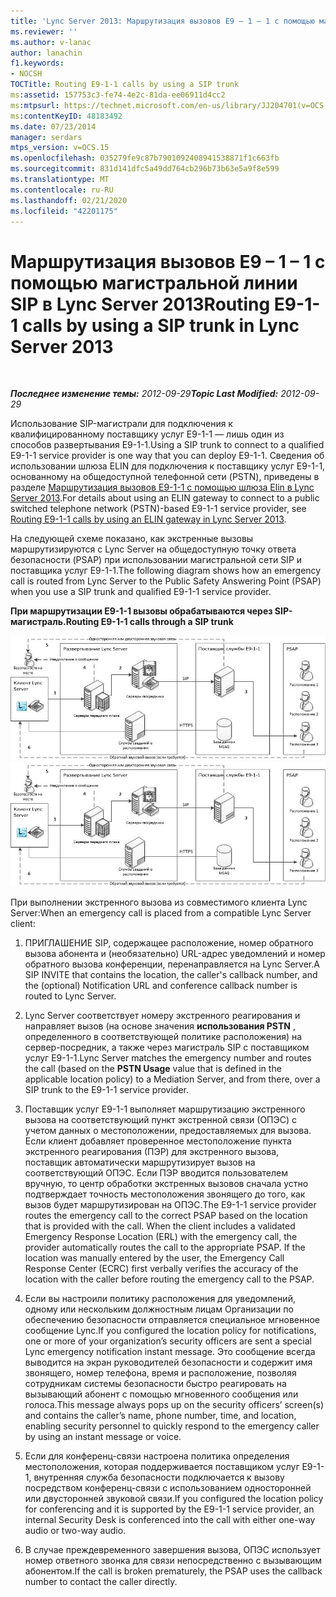 ```yaml
---
title: 'Lync Server 2013: Маршрутизация вызовов E9 – 1 – 1 с помощью магистральной линии SIP'
ms.reviewer: ''
ms.author: v-lanac
author: lanachin
f1.keywords:
- NOCSH
TOCTitle: Routing E9-1-1 calls by using a SIP trunk
ms:assetid: 157753c3-fe74-4e2c-81da-ee06911d4cc2
ms:mtpsurl: https://technet.microsoft.com/en-us/library/JJ204701(v=OCS.15)
ms:contentKeyID: 48183492
ms.date: 07/23/2014
manager: serdars
mtps_version: v=OCS.15
ms.openlocfilehash: 035279fe9c87b7901092408941538871f1c663fb
ms.sourcegitcommit: 831d141dfc5a49dd764cb296b73b63e5a9f8e599
ms.translationtype: MT
ms.contentlocale: ru-RU
ms.lasthandoff: 02/21/2020
ms.locfileid: "42201175"
---
```

<div data-xmlns="http://www.w3.org/1999/xhtml">

<div class="topic" data-xmlns="http://www.w3.org/1999/xhtml" data-msxsl="urn:schemas-microsoft-com:xslt" data-cs="https://msdn.microsoft.com/">

<div data-asp="https://msdn2.microsoft.com/asp">

# <a name="routing-e9-1-1-calls-by-using-a-sip-trunk-in-lync-server-2013"></a><span data-ttu-id="1271e-102">Маршрутизация вызовов E9 – 1 – 1 с помощью магистральной линии SIP в Lync Server 2013</span><span class="sxs-lookup"><span data-stu-id="1271e-102">Routing E9-1-1 calls by using a SIP trunk in Lync Server 2013</span></span>

</div>

<div id="mainSection">

<div id="mainBody">

<span> </span>

<span data-ttu-id="1271e-103">_**Последнее изменение темы:** 2012-09-29_</span><span class="sxs-lookup"><span data-stu-id="1271e-103">_**Topic Last Modified:** 2012-09-29_</span></span>

<span data-ttu-id="1271e-104">Использование SIP-магистрали для подключения к квалифицированному поставщику услуг E9-1-1 — лишь один из способов развертывания E9-1-1.</span><span class="sxs-lookup"><span data-stu-id="1271e-104">Using a SIP trunk to connect to a qualified E9-1-1 service provider is one way that you can deploy E9-1-1.</span></span> <span data-ttu-id="1271e-105">Сведения об использовании шлюза ELIN для подключения к поставщику услуг E9-1-1, основанному на общедоступной телефонной сети (PSTN), приведены в разделе [Маршрутизация вызовов E9-1-1 с помощью шлюза Elin в Lync Server 2013](lync-server-2013-routing-e9-1-1-calls-by-using-an-elin-gateway.md).</span><span class="sxs-lookup"><span data-stu-id="1271e-105">For details about using an ELIN gateway to connect to a public switched telephone network (PSTN)-based E9-1-1 service provider, see [Routing E9-1-1 calls by using an ELIN gateway in Lync Server 2013](lync-server-2013-routing-e9-1-1-calls-by-using-an-elin-gateway.md).</span></span>

<span data-ttu-id="1271e-106">На следующей схеме показано, как экстренные вызовы маршрутизируются с Lync Server на общедоступную точку ответа безопасности (PSAP) при использовании магистральной сети SIP и поставщика услуг E9-1-1.</span><span class="sxs-lookup"><span data-stu-id="1271e-106">The following diagram shows how an emergency call is routed from Lync Server to the Public Safety Answering Point (PSAP) when you use a SIP trunk and qualified E9-1-1 service provider.</span></span>

<span data-ttu-id="1271e-107">**При маршрутизации E9-1-1 вызовы обрабатываются через SIP-магистраль.**</span><span class="sxs-lookup"><span data-stu-id="1271e-107">**Routing E9-1-1 calls through a SIP trunk**</span></span>

<span data-ttu-id="1271e-108">![Маршрутизация экстренных вызовов из Lync Server в PSAP](images/JJ204701.0637a9d4-2ca7-438a-8ed0-19090a4b992d(OCS.15).jpg "Маршрутизация экстренных вызовов из Lync Server в PSAP")</span><span class="sxs-lookup"><span data-stu-id="1271e-108">![Emergency Call Routing from Lync Server to PSAP](images/JJ204701.0637a9d4-2ca7-438a-8ed0-19090a4b992d(OCS.15).jpg "Emergency Call Routing from Lync Server to PSAP")</span></span>

<span data-ttu-id="1271e-109">При выполнении экстренного вызова из совместимого клиента Lync Server:</span><span class="sxs-lookup"><span data-stu-id="1271e-109">When an emergency call is placed from a compatible Lync Server client:</span></span>

1.  <span data-ttu-id="1271e-110">ПРИГЛАШЕНИЕ SIP, содержащее расположение, номер обратного вызова абонента и (необязательно) URL-адрес уведомлений и номер обратного вызова конференции, перенаправляется на Lync Server.</span><span class="sxs-lookup"><span data-stu-id="1271e-110">A SIP INVITE that contains the location, the caller's callback number, and the (optional) Notification URL and conference callback number is routed to Lync Server.</span></span>

2.  <span data-ttu-id="1271e-111">Lync Server соответствует номеру экстренного реагирования и направляет вызов (на основе значения **использования PSTN** , определенного в соответствующей политике расположения) на сервер-посредник, а также через магистраль SIP с поставщиком услуг E9-1-1.</span><span class="sxs-lookup"><span data-stu-id="1271e-111">Lync Server matches the emergency number and routes the call (based on the **PSTN Usage** value that is defined in the applicable location policy) to a Mediation Server, and from there, over a SIP trunk to the E9-1-1 service provider.</span></span>

3.  <span data-ttu-id="1271e-p102">Поставщик услуг E9-1-1 выполняет маршрутизацию экстренного вызова на соответствующий пункт экстренной связи (ОПЭС) с учетом данных о местоположении, предоставляемых для вызова. Если клиент добавляет проверенное местоположение пункта экстренного реагирования (ПЭР) для экстренного вызова, поставщик автоматически маршрутизирует вызов на соответствующий ОПЭС. Если ПЭР вводится пользователем вручную, то центр обработки экстренных вызовов сначала устно подтверждает точность местоположения звонящего до того, как вызов будет маршрутизирован на ОПЭС.</span><span class="sxs-lookup"><span data-stu-id="1271e-p102">The E9-1-1 service provider routes the emergency call to the correct PSAP based on the location that is provided with the call. When the client includes a validated Emergency Response Location (ERL) with the emergency call, the provider automatically routes the call to the appropriate PSAP. If the location was manually entered by the user, the Emergency Call Response Center (ECRC) first verbally verifies the accuracy of the location with the caller before routing the emergency call to the PSAP.</span></span>

4.  <span data-ttu-id="1271e-115">Если вы настроили политику расположения для уведомлений, одному или нескольким должностным лицам Организации по обеспечению безопасности отправляется специальное мгновенное сообщение Lync.</span><span class="sxs-lookup"><span data-stu-id="1271e-115">If you configured the location policy for notifications, one or more of your organization’s security officers are sent a special Lync emergency notification instant message.</span></span> <span data-ttu-id="1271e-116">Это сообщение всегда выводится на экран руководителей безопасности и содержит имя звонящего, номер телефона, время и расположение, позволяя сотрудникам системы безопасности быстро реагировать на вызывающий абонент с помощью мгновенного сообщения или голоса.</span><span class="sxs-lookup"><span data-stu-id="1271e-116">This message always pops up on the security officers’ screen(s) and contains the caller’s name, phone number, time, and location, enabling security personnel to quickly respond to the emergency caller by using an instant message or voice.</span></span>

5.  <span data-ttu-id="1271e-117">Если для конференц-связи настроена политика определения местоположения, которая поддерживается поставщиком услуг E9-1-1, внутренняя служба безопасности подключается к вызову посредством конференц-связи с использованием односторонней или двусторонней звуковой связи.</span><span class="sxs-lookup"><span data-stu-id="1271e-117">If you configured the location policy for conferencing and it is supported by the E9-1-1 service provider, an internal Security Desk is conferenced into the call with either one-way audio or two-way audio.</span></span>

6.  <span data-ttu-id="1271e-118">В случае преждевременного завершения вызова, ОПЭС использует номер ответного звонка для связи непосредственно с вызывающим абонентом.</span><span class="sxs-lookup"><span data-stu-id="1271e-118">If the call is broken prematurely, the PSAP uses the callback number to contact the caller directly.</span></span>

</div>

<span> </span>

</div>

</div>

</div>

